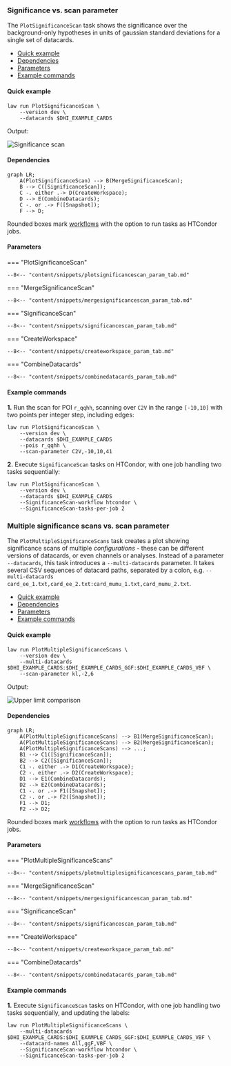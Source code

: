### Significance vs. scan parameter

The `PlotSignificanceScan` task shows the significance over the background-only hypotheses in units of gaussian standard deviations for a single set of datacards.

- [Quick example](#quick-example)
- [Dependencies](#dependencies)
- [Parameters](#parameters)
- [Example commands](#example-commands)


#### Quick example

```shell
law run PlotSignificanceScan \
    --version dev \
    --datacards $DHI_EXAMPLE_CARDS
```

Output:

![Significance scan](../images/significances__poi_r__scan_kl_-2.0_6.0_n9__params_r_qqhh1.0_r_gghh1.0_kt1.0_CV1.0_C2V1.0.png)


#### Dependencies

```mermaid
graph LR;
    A(PlotSignificanceScan) --> B(MergeSignificanceScan);
    B --> C([SignificanceScan]);
    C -. either .-> D(CreateWorkspace);
    D --> E(CombineDatacards);
    C -. or .-> F([Snapshot]);
    F --> D;
```

Rounded boxes mark [workflows](practices.md#workflows) with the option to run tasks as HTCondor jobs.


#### Parameters

=== "PlotSignificanceScan"

    --8<-- "content/snippets/plotsignificancescan_param_tab.md"

=== "MergeSignificanceScan"

    --8<-- "content/snippets/mergesignificancescan_param_tab.md"

=== "SignificanceScan"

    --8<-- "content/snippets/significancescan_param_tab.md"

=== "CreateWorkspace"

    --8<-- "content/snippets/createworkspace_param_tab.md"

=== "CombineDatacards"

    --8<-- "content/snippets/combinedatacards_param_tab.md"


#### Example commands

**1.** Run the scan for POI `r_qqhh`, scanning over `C2V` in the range `[-10,10]` with two points per integer step, including edges:

```shell hl_lines="4-5"
law run PlotSignificanceScan \
    --version dev \
    --datacards $DHI_EXAMPLE_CARDS
    --pois r_qqhh \
    --scan-parameter C2V,-10,10,41
```

**2.** Execute `SignificanceScan` tasks on HTCondor, with one job handling two tasks sequentially:

```shell hl_lines="4-5"
law run PlotSignificanceScan \
    --version dev \
    --datacards $DHI_EXAMPLE_CARDS
    --SignificanceScan-workflow htcondor \
    --SignificanceScan-tasks-per-job 2
```


### Multiple significance scans vs. scan parameter

The `PlotMultipleSignificanceScans` task creates a plot showing significance scans of multiple *configurations* - these can be different versions of datacards, or even channels or analyses.
Instead of a parameter `--datacards`, this task introduces a `--multi-datacards` parameter.
It takes several CSV sequences of datacard paths, separated by a colon, e.g. `--multi-datacards card_ee_1.txt,card_ee_2.txt:card_mumu_1.txt,card_mumu_2.txt`.

- [Quick example](#quick-example_1)
- [Dependencies](#dependencies_1)
- [Parameters](#parameters_1)
- [Example commands](#example-commands_1)


#### Quick example

```shell
law run PlotMultipleSignificanceScans \
    --version dev \
    --multi-datacards $DHI_EXAMPLE_CARDS:$DHI_EXAMPLE_CARDS_GGF:$DHI_EXAMPLE_CARDS_VBF \
    --scan-parameter kl,-2,6
```

Output:

![Upper limit comparison](../images/multisignificances__poi_r__scan_kl_-2.0_6.0_n9__params_r_qqhh1.0_r_gghh1.0_kt1.0_CV1.0_C2V1.0.png)


#### Dependencies

```mermaid
graph LR;
    A(PlotMultipleSignificanceScans) --> B1(MergeSignificanceScan);
    A(PlotMultipleSignificanceScans) --> B2(MergeSignificanceScan);
    A(PlotMultipleSignificanceScans) --> ...;
    B1 --> C1([SignificanceScan]);
    B2 --> C2([SignificanceScan]);
    C1 -. either .-> D1(CreateWorkspace);
    C2 -. either .-> D2(CreateWorkspace);
    D1 --> E1(CombineDatacards);
    D2 --> E2(CombineDatacards);
    C1 -. or .-> F1([Snapshot]);
    C2 -. or .-> F2([Snapshot]);
    F1 --> D1;
    F2 --> D2;
```

Rounded boxes mark [workflows](practices.md#workflows) with the option to run tasks as HTCondor jobs.


#### Parameters

=== "PlotMultipleSignificanceScans"

    --8<-- "content/snippets/plotmultiplesignificancescans_param_tab.md"

=== "MergeSignificanceScan"

    --8<-- "content/snippets/mergesignificancescan_param_tab.md"

=== "SignificanceScan"

    --8<-- "content/snippets/significancescan_param_tab.md"

=== "CreateWorkspace"

    --8<-- "content/snippets/createworkspace_param_tab.md"

=== "CombineDatacards"

    --8<-- "content/snippets/combinedatacards_param_tab.md"


#### Example commands

**1.** Execute `SignificanceScan` tasks on HTCondor, with one job handling two tasks sequentially, and updating the labels:

```shell hl_lines="3-5"
law run PlotMultipleSignificanceScans \
    --multi-datacards $DHI_EXAMPLE_CARDS:$DHI_EXAMPLE_CARDS_GGF:$DHI_EXAMPLE_CARDS_VBF \
    --datacard-names All,ggF,VBF \
    --SignificanceScan-workflow htcondor \
    --SignificanceScan-tasks-per-job 2
```
